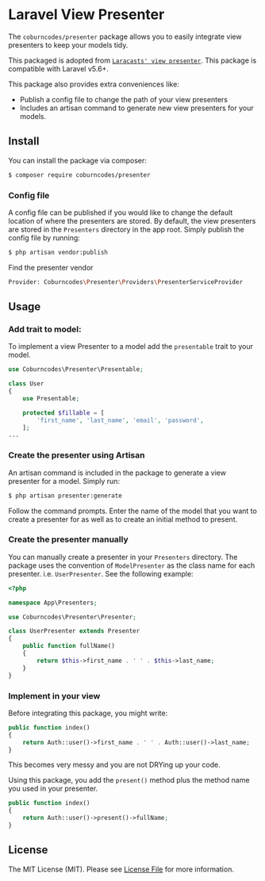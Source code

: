 # Laravel View Presenter
The `coburncodes/presenter` package allows you to easily integrate view presenters to keep your models tidy.

This packaged is adopted from [`Laracasts' view presenter`](https://github.com/laracasts/Presenter). This package is compatible with Laravel v5.6+.

This package also provides extra conveniences like:
- Publish a config file to change the path of your view presenters
- Includes an artisan command to generate new view presenters for your models.

## Install

You can install the package via composer:

``` bash
$ composer require coburncodes/presenter
```

### Config file
A config file can be published if you would like to change the default location of where the presenters are stored. By default, the view presenters are stored in the `Presenters` directory in the app root. Simply publish the config file by running:
``` bash
$ php artisan vendor:publish
```
Find the presenter vendor
``` bash
Provider: Coburncodes\Presenter\Providers\PresenterServiceProvider
```

## Usage
### Add trait to model:
To implement a view Presenter to a model add the `presentable` trait to your model.
```php
use Coburncodes\Presenter\Presentable;

class User
{
    use Presentable;

    protected $fillable = [
        'first_name', 'last_name', 'email', 'password',
    ];
...
```

### Create the presenter using Artisan
An artisan command is included in the package to generate a view presenter for a model. Simply run:
``` bash
$ php artisan presenter:generate
```
Follow the command prompts. Enter the name of the model that you want to create a presenter for as well as to create an initial method to present.

### Create the presenter manually
You can manually create a presenter in your `Presenters` directory. The package uses the convention of `ModelPresenter` as the class name for each presenter. i.e. `UserPresenter`. See the following example:
``` php
<?php

namespace App\Presenters;

use Coburncodes\Presenter\Presenter;

class UserPresenter extends Presenter
{
    public function fullName()
    {
        return $this->first_name . ' ' . $this->last_name;
    }
}
```

### Implement in your view
Before integrating this package, you might write:
``` php
public function index()
{
    return Auth::user()->first_name . ' ' . Auth::user()->last_name;
}
```
This becomes very messy and you are not DRYing up your code.

Using this package, you add the `present()` method plus the method name you used in your presenter.
``` php
public function index()
{
    return Auth::user()->present()->fullName;
}
```

## License
The MIT License (MIT). Please see [License File](LICENSE.md) for more information.